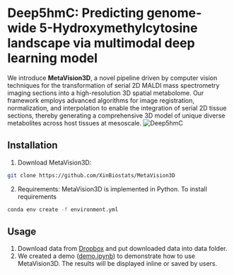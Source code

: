 # Deep5hmC: Predicting genome-wide 5-Hydroxymethylcytosine landscape via multimodal deep learning model

We introduce __MetaVision3D__, a novel pipeline driven by computer vision techniques for the transformation of serial 2D MALDI mass spectrometry imaging sections into a high-resolution 3D spatial metabolome. Our framework employs advanced algorithms for image registration, normalization, and interpolation to enable the integration of serial 2D tissue sections, thereby generating a comprehensive 3D model of unique diverse metabolites across host tissues at mesoscale.
![Deep5hmC](https://github.com/XinBiostats/MetaVision3D/assets/136360597/4e87e94f-c738-47b1-900a-fa0e605ac808)

## Installation

1. Download MetaVision3D:
```bash
git clone https://github.com/XinBiostats/MetaVision3D
```
2. Requirements: MetaVision3D is implemented in Python. To install requirements
```bash
conda env create -f environment.yml
```
## Usage
1. Download data from [Dropbox](https://www.dropbox.com/scl/fi/5lc4sjudy1eby0ns80imq/3d_lipid.csv?rlkey=3e8yzh7gva8kzliwnc3xa2mt3&dl=0) and put downloaded data into data folder.
2. We created a demo ([demo.ipynb](https://github.com/XinBiostats/MetaVision3D/blob/main/demo.ipynb)) to demonstrate how to use MetaVision3D. The results will be displayed inline or saved by users.
